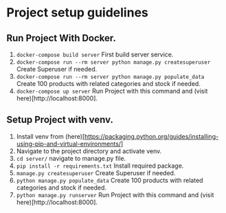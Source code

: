 # Project setup guidelines

## Run Project With Docker.

1. `docker-compose build server` First build server service.
2. `docker-compose run --rm server python manage.py createsuperuser` Create Superuser if needed.
3. `docker-compose run --rm server python manage.py populate_data` Create 100 products with related categories and stock if needed.
4. `docker-compose up server` Run Project with this command and (visit here)[http://localhost:8000].


## Setup Project with venv.

1. Install venv from (here)[https://packaging.python.org/guides/installing-using-pip-and-virtual-environments/]
2. Navigate to the project directory and activate venv.
3. `cd server/` navigate to manage.py file.
4. `pip install -r requirements.txt` Install required package.
5. `manage.py createsuperuser` Create Superuser if needed.
6. `python manage.py populate_data` Create 100 products with related categories and stock if needed.
7. `python manage.py runserver` Run Project with this command and (visit here)[http://localhost:8000].
